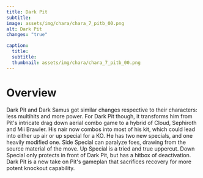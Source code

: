 ```yaml
---
title: Dark Pit
subtitle: 
image: assets/img/chara/chara_7_pitb_00.png
alt: Dark Pit
changes: "true"

caption:
  title:
  subtitle: 
  thumbnail: assets/img/chara/chara_7_pitb_00.png
---
```


# Overview 

Dark Pit and Dark Samus got similar changes respective to their characters: less multihits and more power. For Dark Pit though, it transforms him from Pit's intricate drag down aerial combo game to a hybrid of Cloud, Sephiroth and Mii Brawler. His nair now combos into most of his kit, which could lead into either up air or up special for a KO. He has two new specials, and one heavily modified one. Side Special can paralyze foes, drawing from the source material of the move. Up Special is a tried and true uppercut. Down Special only protects in front of Dark Pit, but has a hitbox of deactivation. Dark Pit is a new take on Pit's gameplan that sacrifices recovery for more potent knockout capability. 
